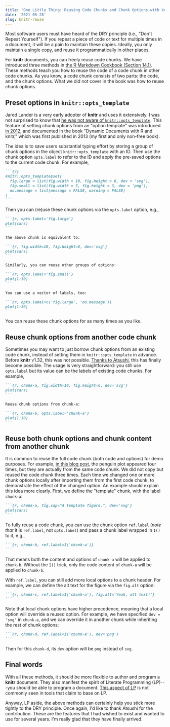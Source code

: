 ```yaml
---
title: 'One Little Thing: Reusing Code Chunks and Chunk Options with knitr '
date: '2021-05-28'
slug: knitr-reuse
---
```


Most software users must have heard of the DRY principle (i.e., "Don't Repeat
Yourself"). If you repeat a piece of code or text for multiple times in a
document, it will be a pain to maintain these copies. Ideally, you only maintain
a single copy, and reuse it programmatically in other places.

For **knitr** documents, you can freely reuse code chunks. We have introduced
three methods in [the R Markdown Cookbook (Section
14.1)](https://bookdown.org/yihui/rmarkdown-cookbook/reuse-chunks.html). These
methods teach you how to reuse the code of a code chunk in other code chunks. As
you know, a code chunk consists of two parts: the code, and the chunk options.
What we did not cover in the book was how to reuse chunk options.

## Preset options in `knitr::opts_template`

Jared Lander is a very early adopter of **knitr** and uses it extensively. I was
not surprised to know that [he was not aware of
`knitr::opts_template`](https://twitter.com/xieyihui/status/1348033593759698944).
This feature of setting chunk options from an "option template" was introduced
[in 2012](https://github.com/yihui/knitr/issues/316), and documented in the book
"Dynamic Documents with R and knitr," which was first published in 2013 (my
first and only non-free book).

The idea is to save users substantial typing effort by storing a group of chunk
options in the object `knitr::opts_template` with an ID. Then use the chunk
option `opts.label` to refer to the ID and apply the pre-saved options to the
current code chunk. For example,

```` md
```{r}
knitr::opts_template$set(
  fig.large = list(fig.width = 10, fig.height = 6, dev = 'svg'),
  fig.small = list(fig.width = 5, fig.height = 3, dev = 'png'),
  no.message = list(message = FALSE, warning = FALSE)
)
```
````

Then you can (re)use these chunk options via the `opts.label` option, e.g.,

```` md
```{r, opts.label='fig.large'}
plot(cars)
```

The above chunk is equivalent to:

```{r, fig.width=10, fig.height=6, dev='svg'}
plot(cars)
```

Similarly, you can reuse other groups of options:

```{r, opts.label='fig.small'}
plot(1:10)
```

You can use a vector of labels, too:

```{r, opts.label=c('fig.large', 'no.message')}
plot(1:10)
```
````

You can reuse these chunk options for as many times as you like.

## Reuse chunk options from another code chunk

Sometimes you may want to just borrow chunk options from an existing code chunk,
instead of setting them in `knitr::opts_template` in advance. Before **knitr**
v1.32, this was not possible. [Thanks to
Atsushi](https://github.com/yihui/knitr/pull/1960), this has finally become
possible. The usage is very straightforward: you still use `opts.label` but its
value can be the labels of existing code chunks. For example,

```` md
```{r, chunk-a, fig.width=10, fig.height=6, dev='svg'}
plot(cars)
```

Reuse chunk options from chunk-a:

```{r, chunk-b, opts.label='chunk-a'}
plot(1:10)
```
````

## Reuse both chunk options and chunk content from another chunk

It is common to reuse the full code chunk (both code and options) for demo
purposes. For example, [in this blog
post](https://blog.rstudio.com/2021/04/20/knitr-fig-alt/), the penguin plot
appeared four times, but they are actually from the same code chunk. We did not
copy but reused the code chunk three times. Each time we changed one or more
chunk options locally after importing them from the first code chunk, to
demonstrate the effect of the changed option. An example should explain this
idea more clearly. First, we define the "template" chunk, with the label
`chunk-a`:

```` md
```{r, chunk-a, fig.cap="A template figure.", dev='svg'}
plot(cars)
```
````

To fully reuse a code chunk, you can use the chunk option `ref.label` (*note
that* it is `ref.label`, not `opts.label`) and pass a chunk label wrapped in
`I()` to it, e.g.,

```` md
```{r, chunk-b, ref.label=I('chunk-a')}
```
````

That means both the content and options of `chunk-a` will be applied to
`chunk-b`. Without the `I()` trick, only the code content of `chunk-a` will be
applied to `chunk-b`.

With `ref.label`, you can still add more local options to a chunk header. For
example, we can define the alt text for the figure via the `fig.alt` option:

```` md
```{r, chunk-c, ref.label=I('chunk-a'), fig.alt='Yeah, alt text!'}
```
````

Note that local chunk options have higher precedence, meaning that a local
option will override a reused option. For example, we have specified
`dev = 'svg'` in `chunk-a`, and we can override it in another chunk while
inheriting the rest of chunk options:

```` md
```{r, chunk-d, ref.label=I('chunk-a'), dev='png'}
```
````

Then for this `chunk-d`, its `dev` option will be `png` instead of `svg`.

## Final words

With all these methods, it should be more flexible to author and program a
**knitr** document. They also manifest the spirit of Literate Programming
(LP)---you should be able to program a document. [This aspect of
LP](/en/2018/09/notebook-war/#literate-programming-for-real-for-software-development)
is not commonly seen in tools that claim to base on LP.

Anyway, LP aside, the above methods can certainly help you stick more tightly to
the DRY principle. Once again, I'd like to thank Atsushi for the contribution.
These are the features that I had wished to exist and wanted to use for several
years. I'm really glad that they have finally arrived.
